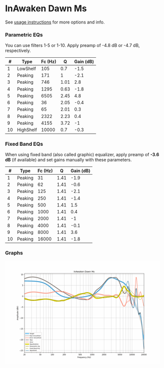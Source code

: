 # InAwaken Dawn Ms
See [usage instructions](https://github.com/jaakkopasanen/AutoEq#usage) for more options and info.

### Parametric EQs
You can use filters 1-5 or 1-10. Apply preamp of -4.8 dB or -4.7 dB, respectively.

|   # | Type      |   Fc (Hz) |    Q |   Gain (dB) |
|-----|-----------|-----------|------|-------------|
|   1 | LowShelf  |       105 | 0.7  |        -1.5 |
|   2 | Peaking   |       171 | 1    |        -2.1 |
|   3 | Peaking   |       746 | 1.01 |         2.8 |
|   4 | Peaking   |      1295 | 0.63 |        -1.8 |
|   5 | Peaking   |      6505 | 2.45 |         4.8 |
|   6 | Peaking   |        36 | 2.05 |        -0.4 |
|   7 | Peaking   |        65 | 2.01 |         0.3 |
|   8 | Peaking   |      2322 | 2.23 |         0.4 |
|   9 | Peaking   |      4155 | 3.72 |        -1   |
|  10 | HighShelf |     10000 | 0.7  |        -0.3 |

### Fixed Band EQs
When using fixed band (also called graphic) equalizer, apply preamp of **-3.6 dB** (if available) and set gains manually with these parameters.

|   # | Type    |   Fc (Hz) |    Q |   Gain (dB) |
|-----|---------|-----------|------|-------------|
|   1 | Peaking |        31 | 1.41 |        -1.9 |
|   2 | Peaking |        62 | 1.41 |        -0.6 |
|   3 | Peaking |       125 | 1.41 |        -2.1 |
|   4 | Peaking |       250 | 1.41 |        -1.4 |
|   5 | Peaking |       500 | 1.41 |         1.5 |
|   6 | Peaking |      1000 | 1.41 |         0.4 |
|   7 | Peaking |      2000 | 1.41 |        -1   |
|   8 | Peaking |      4000 | 1.41 |        -0.1 |
|   9 | Peaking |      8000 | 1.41 |         3.6 |
|  10 | Peaking |     16000 | 1.41 |        -1.8 |

### Graphs
![](./InAwaken%20Dawn%20Ms.png)
